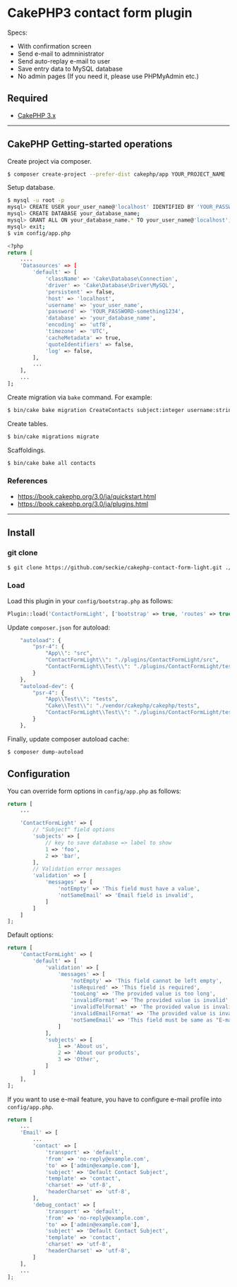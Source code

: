 # CakePHP3 contact form plugin

Specs:
- With confirmation screen
- Send e-mail to admninistrator
- Send auto-replay e-mail to user
- Save entry data to MySQL database
- No admin pages (If you need it, please use PHPMyAdmin etc.)

## Required

- [CakePHP 3.x](https://book.cakephp.org/3.0/en/installation.html#requirements)

---

## CakePHP Getting-started operations

Create project via composer.

```bash
$ composer create-project --prefer-dist cakephp/app YOUR_PROJECT_NAME
```

Setup database.

```bash
$ mysql -u root -p
mysql> CREATE USER your_user_name@'localhost' IDENTIFIED BY 'YOUR_PASSWORD-something1234';
mysql> CREATE DATABASE your_database_name;
mysql> GRANT ALL ON your_database_name.* TO your_user_name@'localhost';
mysql> exit;
$ vim config/app.php

<?php
return [
    ....
    'Datasources' => [
        'default' => [
            'className' => 'Cake\Database\Connection',
            'driver' => 'Cake\Database\Driver\MySQL',
            'persistent' => false,
            'host' => 'localhost',
            'username' => 'your_user_name',
            'password' => 'YOUR_PASSWORD-something1234',
            'database' => 'your_database_name',
            'encoding' => 'utf8',
            'timezone' => 'UTC',
            'cacheMetadata' => true,
            'quoteIdentifiers' => false,
            'log' => false,
        ],
        ...
    ],
    ...
];
```

Create migration via `bake` command.
For example:

```bash
$ bin/cake bake migration CreateContacts subject:integer username:string email:string tel:string comment:text created modified
```

Create tables.

```bash
$ bin/cake migrations migrate
```

Scaffoldings.

```bash
$ bin/cake bake all contacts
```

### References

- https://book.cakephp.org/3.0/ja/quickstart.html
- https://book.cakephp.org/3.0/ja/plugins.html

---

## Install

### git clone

```bash
$ git clone https://github.com/seckie/cakephp-contact-form-light.git ./plugins/ContactFormLight
```

### Load

Load this plugin in your `config/bootstrap.php` as follows:

```php
Plugin::load('ContactFormLight', ['bootstrap' => true, 'routes' => true]);
```

Update `composer.json` for autoload:

```php
    "autoload": {
        "psr-4": {
            "App\\": "src",
            "ContactFormLight\\": "./plugins/ContactFormLight/src",
            "ContactFormLight\\Test\\": "./plugins/ContactFormLight/tests"
        }
    },
    "autoload-dev": {
        "psr-4": {
            "App\\Test\\": "tests",
            "Cake\\Test\\": "./vendor/cakephp/cakephp/tests",
            "ContactFormLight\\Test\\": "./plugins/ContactFormLight/tests"
        }
    },
```

Finally, update composer autoload cache:

```bash
$ composer dump-autoload
```

## Configuration

You can override form options in `config/app.php` as follows:

```php
return [
    ...

    'ContactFormLight' => [
        // "Subject" field options
        'subjects' => [
            // key to save database => label to show
            1 => 'foo',
            2 => 'bar',
        ],
        // Validation error messages
        'validation' => [
            'messages' => [
                'notEmpty' => 'This field must have a value',
                'notSameEmail' => 'Email field is invalid',
            ]
        ]
    ]
];
```

Default options:

```php
return [
    'ContactFormLight' => [
        'default' => [
            'validation' => [
                'messages' => [
                    'notEmpty' => 'This field cannot be left empty',
                    'isRequired' => 'This field is required',
                    'tooLong' => 'The provided value is too long',
                    'invalidFormat' => 'The provided value is invalid',
                    'invalidTelFormat' => 'The provided value is invalid',
                    'invalidEmailFormat' => 'The provided value is invalid',
                    'notSameEmail' => 'This field must be same as "E-mail"',
                ]
            ],
            'subjects' => [
                1 => 'About us',
                2 => 'About our products',
                3 => 'Other',
            ]
        ]
    ],
];
```

If you want to use e-mail feature, you have to configure e-mail profile into `config/app.php`.

```php
return [
    ...
    'Email' => [
        ...
        'contact' => [
            'transport' => 'default',
            'from' => 'no-reply@example.com',
            'to' => ['admin@example.com'],
            'subject' => 'Default Contact Subject',
            'template' => 'contact',
            'charset' => 'utf-8',
            'headerCharset' => 'utf-8',
        ],
        'debug_contact' => [
            'transport' => 'default',
            'from' => 'no-reply@example.com',
            'to' => ['admin@example.com'],
            'subject' => 'Default Contact Subject',
            'template' => 'contact',
            'charset' => 'utf-8',
            'headerCharset' => 'utf-8',
        ]
    ],
    ...
];
```

